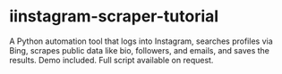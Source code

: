 # iinstagram-scraper-tutorial
A Python automation tool that logs into Instagram, searches profiles via Bing, scrapes public data like bio, followers, and emails, and saves the results. Demo included. Full script available on request.

